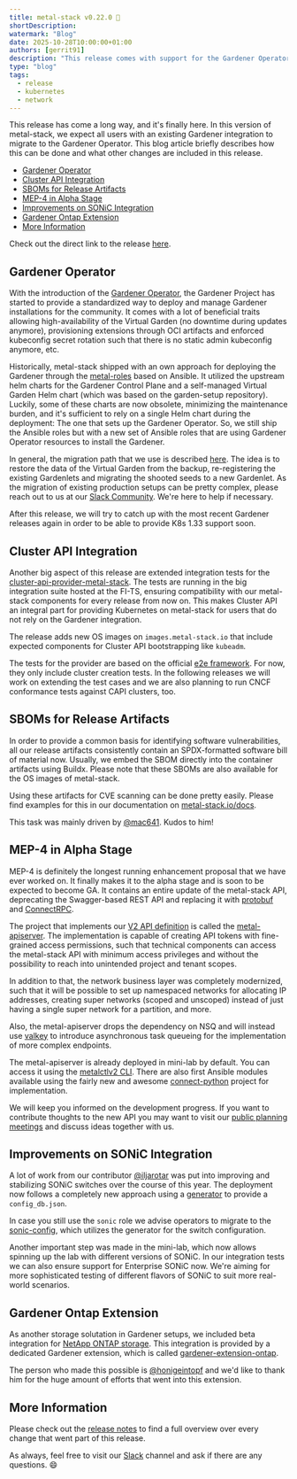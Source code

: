 ```yaml
---
title: metal-stack v0.22.0 🎃
shortDescription:
watermark: "Blog"
date: 2025-10-28T10:00:00+01:00
authors: [gerrit91]
description: "This release comes with support for the Gardener Operator and enhanced Cluster API integration tests."
type: "blog"
tags:
  - release
  - kubernetes
  - network
---
```


This release has come a long way, and it's finally here. In this version of metal-stack, we expect all users with an existing Gardener integration to migrate to the Gardener Operator. This blog article briefly describes how this can be done and what other changes are included in this release.

- [Gardener Operator](#gardener-operator)
- [Cluster API Integration](#cluster-api-integration)
- [SBOMs for Release Artifacts](#sboms-for-release-artifacts)
- [MEP-4 in Alpha Stage](#mep-4-in-alpha-stage)
- [Improvements on SONiC Integration](#improvements-on-sonic-integration)
- [Gardener Ontap Extension](#gardener-ontap-extension)
- [More Information](#more-information)

Check out the direct link to the release [here](https://github.com/metal-stack/releases/releases/tag/v0.22.0).

## Gardener Operator

With the introduction of the [Gardener Operator](https://gardener.cloud/docs/gardener/concepts/operator/), the Gardener Project has started to provide a standardized way to deploy and manage Gardener installations for the community. It comes with a lot of beneficial traits allowing high-availability of the Virtual Garden (no downtime during updates anymore), provisioning extensions through OCI artifacts and enforced kubeconfig secret rotation such that there is no static admin kubeconfig anymore, etc.

Historically, metal-stack shipped with an own approach for deploying the Gardener through the [metal-roles](https://github.com/metal-stack/metal-roles) based on Ansible. It utilized the upstream helm charts for the Gardener Control Plane and a self-managed Virtual Garden Helm chart (which was based on the garden-setup repository). Luckily, some of these charts are now obsolete, minimizing the maintenance burden, and it's sufficient to rely on a single Helm chart during the deployment: The one that sets up the Gardener Operator. So, we still ship the Ansible roles but with a new set of Ansible roles that are using Gardener Operator resources to install the Gardener.

In general, the migration path that we use is described [here](https://github.com/metal-stack/metal-roles/tree/v0.17.19/control-plane/roles/gardener-operator#migration-path). The idea is to restore the data of the Virtual Garden from the backup, re-registering the existing Gardenlets and migrating the shooted seeds to a new Gardenlet. As the migration of existing production setups can be pretty complex, please reach out to us at our [Slack Community](https://join.slack.com/t/metal-stack/shared_invite/zt-3eqheaymr-obQueWBLOMkhbEWTZZyDRg). We're here to help if necessary.

After this release, we will try to catch up with the most recent Gardener releases again in order to be able to provide K8s 1.33 support soon.

## Cluster API Integration

Another big aspect of this release are extended integration tests for the [cluster-api-provider-metal-stack](https://github.com/metal-stack/cluster-api-provider-metal-stack). The tests are running in the big integration suite hosted at the FI-TS, ensuring compatibility with our metal-stack components for every release from now on. This makes Cluster API an integral part for providing Kubernetes on metal-stack for users that do not rely on the Gardener integration.

The release adds new OS images on `images.metal-stack.io` that include expected components for Cluster API bootstrapping like `kubeadm`.

The tests for the provider are based on the official [e2e framework](https://cluster-api.sigs.k8s.io/developer/core/e2e). For now, they only include cluster creation tests. In the following releases we will work on extending the test cases and we are also planning to run CNCF conformance tests against CAPI clusters, too.

## SBOMs for Release Artifacts

In order to provide a common basis for identifying software vulnerabilities, all our release artifacts consistently contain an SPDX-formatted software bill of material now. Usually, we embed the SBOM directly into the container artifacts using Buildx. Please note that these SBOMs are also available for the OS images of metal-stack.

Using these artifacts for CVE scanning can be done pretty easily. Please find examples for this in our documentation on [metal-stack.io/docs](https://metal-stack.io/docs/sbom).

This task was mainly driven by [@mac641](https://github.com/mac641). Kudos to him!

## MEP-4 in Alpha Stage

MEP-4 is definitely the longest running enhancement proposal that we have ever worked on. It finally makes it to the alpha stage and is soon to be expected to become GA. It contains an entire update of the metal-stack API, deprecating the Swagger-based REST API and replacing it with [protobuf](https://protobuf.dev/) and [ConnectRPC](https://connectrpc.com/).

The project that implements our [V2 API definition](https://github.com/metal-stack/api) is called the [metal-apiserver](https://github.com/metal-stack/metal-apiserver). The implementation is capable of creating API tokens with fine-grained access permissions, such that technical components can access the metal-stack API with minimum access privileges and without the possibility to reach into unintended project and tenant scopes.

In addition to that, the network business layer was completely modernized, such that it will be possible to set up namespaced networks for allocating IP addresses, creating super networks (scoped and unscoped) instead of just having a single super network for a partition, and more.

Also, the metal-apiserver drops the dependency on NSQ and will instead use [valkey](https://valkey.io/) to introduce asynchronous task queueing for the implementation of more complex endpoints.

The metal-apiserver is already deployed in mini-lab by default. You can access it using the [metalctlv2 CLI](https://github.com/metal-stack/cli). There are also first Ansible modules available using the fairly new and awesome [connect-python](https://github.com/connectrpc/connect-python) project for implementation.

We will keep you informed on the development progress. If you want to contribute thoughts to the new API you may want to visit our [public planning meetings](https://metal-stack.io/docs/planning-meetings) and discuss ideas together with us.

## Improvements on SONiC Integration

A lot of work from our contributor [@iljarotar](https://github.com/iljarotar) was put into improving and stabilizing SONiC switches over the course of this year. The deployment now follows a completely new approach using a [generator](https://github.com/metal-stack/sonic-configdb-utils) to provide a `config_db.json`.

In case you still use the `sonic` role we advise operators to migrate to the [sonic-config](https://github.com/metal-stack/metal-roles/tree/master/partition/roles/sonic-config), which utilizes the generator for the switch configuration.

Another important step was made in the mini-lab, which now allows spinning up the lab with different versions of SONiC. In our integration tests we can also ensure support for Enterprise SONiC now. We're aiming for more sophisticated testing of different flavors of SONiC to suit more real-world scenarios.

## Gardener Ontap Extension

As another storage solutation in Gardener setups, we included beta integration for [NetApp ONTAP storage](https://www.netapp.com/de/ontap-data-management-software/). This integration is provided by a dedicated Gardener extension, which is called [gardener-extension-ontap](https://github.com/metal-stack/gardener-extension-ontap).

The person who made this possible is [@honigeintopf](https://github.com/honigeintopf) and we'd like to thank him for the huge amount of efforts that went into this extension.

## More Information

Please check out the [release notes](https://github.com/metal-stack/releases/releases/tag/v0.22.0) to find a full overview over every change that went part of this release.

As always, feel free to visit our [Slack](https://join.slack.com/t/metal-stack/shared_invite/zt-3eqheaymr-obQueWBLOMkhbEWTZZyDRg) channel and ask if there are any questions. 😄
